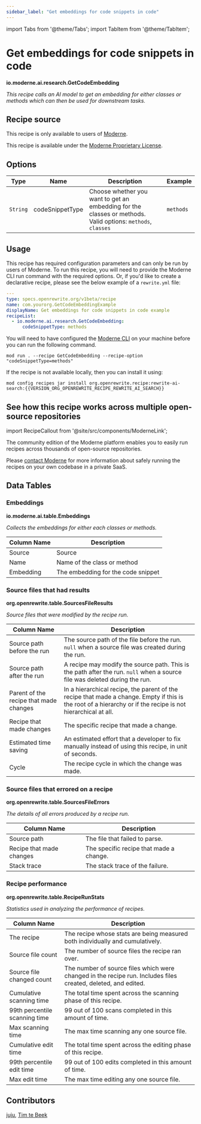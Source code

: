 ```yaml
---
sidebar_label: "Get embeddings for code snippets in code"
---
```


import Tabs from '@theme/Tabs';
import TabItem from '@theme/TabItem';

# Get embeddings for code snippets in code

**io.moderne.ai.research.GetCodeEmbedding**

_This recipe calls an AI model to get an embedding for either classes or methods which can then be used for downstream tasks._

## Recipe source

This recipe is only available to users of [Moderne](https://docs.moderne.io/).


This recipe is available under the [Moderne Proprietary License](https://docs.moderne.io/licensing/overview).

## Options

| Type | Name | Description | Example |
| -- | -- | -- | -- |
| `String` | codeSnippetType | Choose whether you want to get an embedding for the classes or methods. Valid options: `methods`, `classes` | `methods` |


## Usage

This recipe has required configuration parameters and can only be run by users of Moderne.
To run this recipe, you will need to provide the Moderne CLI run command with the required options. 
Or, if you'd like to create a declarative recipe, please see the below example of a `rewrite.yml` file:

```yaml title="rewrite.yml"
---
type: specs.openrewrite.org/v1beta/recipe
name: com.yourorg.GetCodeEmbeddingExample
displayName: Get embeddings for code snippets in code example
recipeList:
  - io.moderne.ai.research.GetCodeEmbedding: 
      codeSnippetType: methods
```

<Tabs groupId="projectType">
<TabItem value="moderne-cli" label="Moderne CLI">

You will need to have configured the [Moderne CLI](https://docs.moderne.io/user-documentation/moderne-cli/getting-started/cli-intro) on your machine before you can run the following command.

```shell title="shell"
mod run . --recipe GetCodeEmbedding --recipe-option "codeSnippetType=methods"
```

If the recipe is not available locally, then you can install it using:
```shell
mod config recipes jar install org.openrewrite.recipe:rewrite-ai-search:{{VERSION_ORG_OPENREWRITE_RECIPE_REWRITE_AI_SEARCH}}
```
</TabItem>
</Tabs>

## See how this recipe works across multiple open-source repositories

import RecipeCallout from '@site/src/components/ModerneLink';

<RecipeCallout link="https://app.moderne.io/recipes/io.moderne.ai.research.GetCodeEmbedding" />

The community edition of the Moderne platform enables you to easily run recipes across thousands of open-source repositories.

Please [contact Moderne](https://moderne.io/product) for more information about safely running the recipes on your own codebase in a private SaaS.
## Data Tables

<Tabs groupId="data-tables">
<TabItem value="io.moderne.ai.table.Embeddings" label="Embeddings">

### Embeddings
**io.moderne.ai.table.Embeddings**

_Collects the embeddings for either each classes or methods._

| Column Name | Description |
| ----------- | ----------- |
| Source | Source |
| Name | Name of the class or method |
| Embedding | The embedding for the code snippet |

</TabItem>

<TabItem value="org.openrewrite.table.SourcesFileResults" label="SourcesFileResults">

### Source files that had results
**org.openrewrite.table.SourcesFileResults**

_Source files that were modified by the recipe run._

| Column Name | Description |
| ----------- | ----------- |
| Source path before the run | The source path of the file before the run. `null` when a source file was created during the run. |
| Source path after the run | A recipe may modify the source path. This is the path after the run. `null` when a source file was deleted during the run. |
| Parent of the recipe that made changes | In a hierarchical recipe, the parent of the recipe that made a change. Empty if this is the root of a hierarchy or if the recipe is not hierarchical at all. |
| Recipe that made changes | The specific recipe that made a change. |
| Estimated time saving | An estimated effort that a developer to fix manually instead of using this recipe, in unit of seconds. |
| Cycle | The recipe cycle in which the change was made. |

</TabItem>

<TabItem value="org.openrewrite.table.SourcesFileErrors" label="SourcesFileErrors">

### Source files that errored on a recipe
**org.openrewrite.table.SourcesFileErrors**

_The details of all errors produced by a recipe run._

| Column Name | Description |
| ----------- | ----------- |
| Source path | The file that failed to parse. |
| Recipe that made changes | The specific recipe that made a change. |
| Stack trace | The stack trace of the failure. |

</TabItem>

<TabItem value="org.openrewrite.table.RecipeRunStats" label="RecipeRunStats">

### Recipe performance
**org.openrewrite.table.RecipeRunStats**

_Statistics used in analyzing the performance of recipes._

| Column Name | Description |
| ----------- | ----------- |
| The recipe | The recipe whose stats are being measured both individually and cumulatively. |
| Source file count | The number of source files the recipe ran over. |
| Source file changed count | The number of source files which were changed in the recipe run. Includes files created, deleted, and edited. |
| Cumulative scanning time | The total time spent across the scanning phase of this recipe. |
| 99th percentile scanning time | 99 out of 100 scans completed in this amount of time. |
| Max scanning time | The max time scanning any one source file. |
| Cumulative edit time | The total time spent across the editing phase of this recipe. |
| 99th percentile edit time | 99 out of 100 edits completed in this amount of time. |
| Max edit time | The max time editing any one source file. |

</TabItem>

</Tabs>

## Contributors
[juju](mailto:justine.gehring@gmail.com), [Tim te Beek](mailto:tim@moderne.io)

